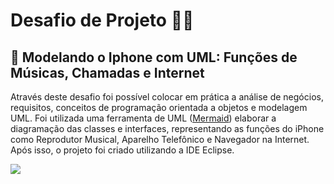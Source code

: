 # Desafio de Projeto 👩‍💻
## 📲 Modelando o Iphone com UML: Funções de Músicas, Chamadas e Internet

  

Através deste desafio foi possível colocar em prática a análise de negócios, requisitos, conceitos de programação orientada a objetos e modelagem UML. Foi utilizada uma ferramenta de UML ([Mermaid](https://mermaid.js.org/)) elaborar a diagramação das classes e interfaces, representando as funções do iPhone como Reprodutor Musical, Aparelho Telefônico e Navegador na Internet. Após isso, o projeto foi criado utilizando a IDE Eclipse.


[![](https://mermaid.ink/img/pako:eNptksFOwzAMhl-lyqmI7QUqLhNcdmBCDHFAvXiN11lK7cpNJtjYu5MtHXQKvbRxv_5fnPpoGrFoKtM4GIYnglahq7mI17LfCWPx8D2fF6_Yq9jgRZ_DQA24HFn0oOh28oYOt8LUSM6sYI8tWNEle1RGn5AsPdFLHxiHhOTpiRnXmKgsP0Fr2IJSzQm6dJo7j-ltUdwXXhrQ8u6v0EMYbitD9DYkDOPn5dorcVt0l9UInqbCvIOJ0VEb88cMDh2qTGTgkS3e-CkGEOijqCLJuxzK_5zZeUyU-Ekb0hdoiX93H9RNtZZSiyvZw2ID5c2WAjg6wDXgajczEzffAdk4UxdbbfwOO6xNFR8Zg9c4PabmMwrx_Ndf3JjKa8CZCb2NvY5TaKotuCFW0dL5N41zer7NTA_8IXJlTj-nR-nl?type=png)](https://mermaid.live/edit#pako:eNptksFOwzAMhl-lyqmI7QUqLhNcdmBCDHFAvXiN11lK7cpNJtjYu5MtHXQKvbRxv_5fnPpoGrFoKtM4GIYnglahq7mI17LfCWPx8D2fF6_Yq9jgRZ_DQA24HFn0oOh28oYOt8LUSM6sYI8tWNEle1RGn5AsPdFLHxiHhOTpiRnXmKgsP0Fr2IJSzQm6dJo7j-ltUdwXXhrQ8u6v0EMYbitD9DYkDOPn5dorcVt0l9UInqbCvIOJ0VEb88cMDh2qTGTgkS3e-CkGEOijqCLJuxzK_5zZeUyU-Ekb0hdoiX93H9RNtZZSiyvZw2ID5c2WAjg6wDXgajczEzffAdk4UxdbbfwOO6xNFR8Zg9c4PabmMwrx_Ndf3JjKa8CZCb2NvY5TaKotuCFW0dL5N41zer7NTA_8IXJlTj-nR-nl)
